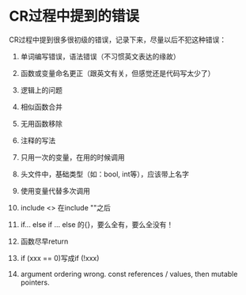 # CR过程中提到的错误

CR过程中提到很多很初级的错误，记录下来，尽量以后不犯这种错误：

1. 单词编写错误，语法错误（不习惯英文表达的缘故）
2. 函数或变量命名更正（跟英文有关，但感觉还是代码写太少了）
3. 逻辑上的问题
4. 相似函数合并
5. 无用函数移除
6. 注释的写法
7. 只用一次的变量，在用的时候调用
8. 头文件中，基础类型（如：bool, int等），应该带上名字
9. 使用变量代替多次调用
10. include <> 在include ""之后
11. if... else if ... else 的{}，要么全有，要么全没有！
12. 函数尽早return
13. if (xxx == 0)写成if (!xxx)

14. argument ordering wrong. const references / values, then mutable pointers.

